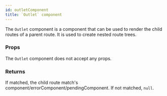 ```yaml
---
id: outletComponent
title: `Outlet` component
---
```



The `Outlet` component is a component that can be used to render the child routes of a parent route. It is used to create nested route trees.

### Props

The `Outlet` component does not accept any props.

### Returns

If matched, the child route match's component/errorComponent/pendingComponent. If not matched, `null`.
